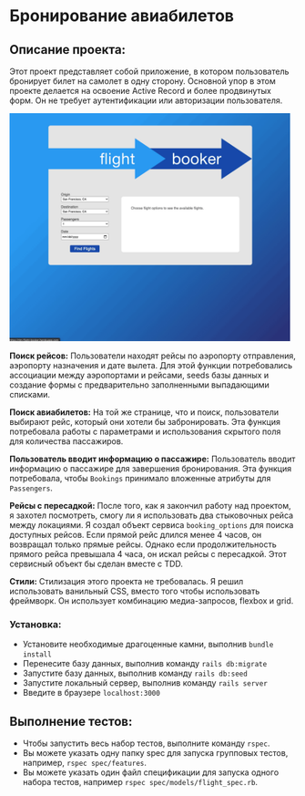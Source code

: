 # Бронирование авиабилетов

## Описание проекта:
Этот проект представляет собой приложение, в котором пользователь бронирует билет на самолет в одну сторону. Основной упор в этом проекте делается на освоение Active Record и более продвинутых форм. Он не требует аутентификации или авторизации пользователя.

<img src="app/assets/images/flight-booker-demo.gif" alt="web app demo" width=auto height="400px"/><br>

**Поиск рейсов:**
Пользователи находят рейсы по аэропорту отправления, аэропорту назначения и дате вылета. Для этой функции потребовались ассоциации между аэропортами и рейсами, seeds базы данных и создание формы с предварительно заполненными выпадающими списками.

**Поиск авиабилетов:** 
На той же странице, что и поиск, пользователи выбирают рейс, который они хотели бы забронировать. Эта функция потребовала работы с параметрами и использования скрытого поля для количества пассажиров.

**Пользователь вводит информацию о пассажире:** 
Пользователь вводит информацию о пассажире для завершения бронирования. Эта функция потребовала, чтобы `Bookings` принимало вложенные атрибуты для `Passengers`.

**Рейсы с пересадкой:** 
После того, как я закончил работу над проектом, я захотел посмотреть, смогу ли я использовать два стыковочных рейса между локациями. Я создал объект сервиса `booking_options` для поиска доступных рейсов. Если прямой рейс длился менее 4 часов, он возвращал только прямые рейсы. Однако если продолжительность прямого рейса превышала 4 часа, он искал рейсы с пересадкой. Этот сервисный объект бы сделан вместе с TDD.

**Стили:** 
Стилизация этого проекта не требовалась. Я решил использовать ванильный CSS, вместо того чтобы использовать фреймворк. Он использует комбинацию медиа-запросов, flexbox и grid.

### Установка:
- Установите необходимые драгоценные камни, выполнив `bundle install`
- Перенесите базу данных, выполнив команду `rails db:migrate`
- Запустите базу данных, выполнив команду `rails db:seed`
- Запустите локальный сервер, выполнив команду `rails server`
- Введите в браузере `localhost:3000`

## Выполнение тестов:
- Чтобы запустить весь набор тестов, выполните команду `rspec`.
- Вы можете указать одну папку spec для запуска групповых тестов, например, `rspec spec/features`.
- Вы можете указать один файл спецификации для запуска одного набора тестов, например `rspec spec/models/flight_spec.rb`.
